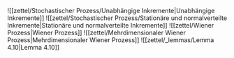 ![[zettel/Stochastischer Prozess/Unabhängige Inkremente|Unabhängige Inkremente]]
![[zettel/Stochastischer Prozess/Stationäre und normalverteilte Inkremente|Stationäre und normalverteilte Inkremente]]
![[zettel/Wiener Prozess|Wiener Prozess]]
![[zettel/Mehrdimensionaler Wiener Prozess|Mehrdimensionaler Wiener Prozess]]
![[zettel/_lemmas/Lemma 4.10|Lemma 4.10]]